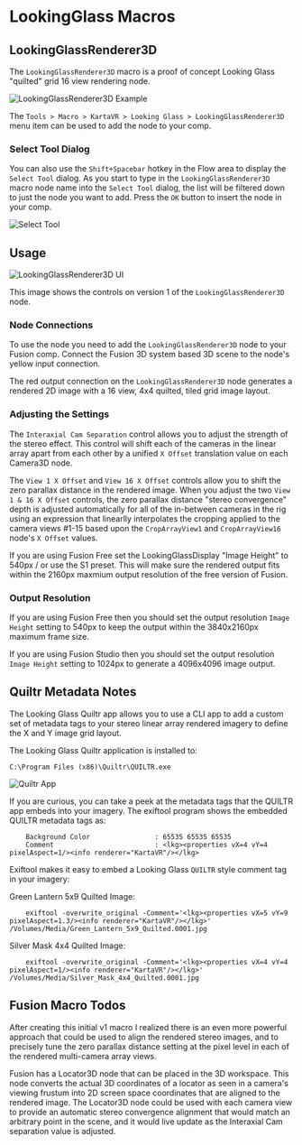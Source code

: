# LookingGlass Macros #

## <a name="LookingGlassRenderer3D">LookingGlassRenderer3D</a> ##

The `LookingGlassRenderer3D` macro is a proof of concept Looking Glass "quilted" grid 16 view rendering node.

![LookingGlassRenderer3D Example](images/LookingGlassRenderer3D-comp-example.png)


The `Tools > Macro > KartaVR > Looking Glass > LookingGlassRenderer3D` menu item can be used to add the node to your comp.

### Select Tool Dialog ###

You can also use the `Shift+Spacebar` hotkey in the Flow area to display the `Select Tool` dialog. As you start to type in the `LookingGlassRenderer3D` macro node name into the `Select Tool` dialog, the list will be filtered down to just the node you want to add. Press the `OK` button to insert the node in your comp.

![Select Tool](images/looking-glass-select-tool-window.png)

## Usage ##

![LookingGlassRenderer3D UI](images/LookingGlassRenderer3D-UI.png)

This image shows the controls on version 1 of the  `LookingGlassRenderer3D` node.

### Node Connections ###

To use the node you need to add the `LookingGlassRenderer3D` node to your Fusion comp. Connect the Fusion 3D system based 3D scene to the node's yellow input connection.

The red output connection on the `LookingGlassRenderer3D` node generates a rendered 2D image with a 16 view, 4x4 quilted, tiled grid image layout.

### Adjusting the Settings ###

The `Interaxial Cam Separation` control allows you to adjust the strength of the stereo effect. This control will shift each of the cameras in the linear array apart from each other by a unified `X Offset` translation value on each Camera3D node.

The `View 1 X Offset` and `View 16 X Offset` controls allow you to shift the zero parallax distance in the rendered image. When you adjust the two `View 1 & 16 X Offset` controls, the zero parallax distance "stereo convergence" depth is adjusted automatically for all of the in-between cameras in the rig using an expression that linearlly interpolates the cropping applied to the camera views #1-15 based upon the `CropArrayView1` and `CropArrayView16` node's `X Offset` values.

If you are using Fusion Free set the LookingGlassDisplay "Image Height" to 540px / or use the S1 preset. This will make sure the rendered output fits within the 2160px maxmium output resolution of the free version of Fusion.

### Output Resolution ###

If you are using Fusion Free then you should set the output resolution `Image Height` setting to 540px to keep the output within the 3840x2160px maximum frame size.

If you are using Fusion Studio then you should set the output resolution `Image Height` setting to 1024px to generate a 4096x4096 image output.


## Quiltr Metadata Notes ##

The Looking Glass Quiltr app allows you to use a CLI app to add a custom set of metadata tags to your stereo linear array rendered imagery to define the X and Y image grid layout.

The Looking Glass Quiltr application is installed to:

`C:\Program Files (x86)\Quiltr\QUILTR.exe`

![Quiltr App](images/quiltr-app.jpg)

If you are curious, you can take a peek at the metadata tags that the QUILTR app embeds into your imagery. The exiftool program shows the embedded QUILTR metadata tags as:

		Background Color                : 65535 65535 65535
		Comment                         : <lkg><properties vX=4 vY=4 pixelAspect=1/><info renderer="KartaVR"/></lkg>

Exiftool makes it easy to embed a Looking Glass `QUILTR` style comment tag in your imagery:

Green Lantern 5x9 Quilted Image:

		exiftool -overwrite_original -Comment='<lkg><properties vX=5 vY=9 pixelAspect=1.3/><info renderer="KartaVR"/></lkg>' /Volumes/Media/Green_Lantern_5x9_Quilted.0001.jpg

Silver Mask 4x4 Quilted Image:

		exiftool -overwrite_original -Comment='<lkg><properties vX=4 vY=4 pixelAspect=1/><info renderer="KartaVR"/></lkg>' /Volumes/Media/Silver_Mask_4x4_Quilted.0001.jpg

## Fusion Macro Todos ##

After creating this initial v1 macro I realized there is an even more powerful approach that could be used to align the rendered stereo images, and to precisely tune the zero parallax distance setting at the pixel level in each of the rendered multi-camera array views.

Fusion has a Locator3D node that can be placed in the 3D workspace. This node converts the actual 3D coordinates of a locator as seen in a camera's viewing frustum into 2D screen space coordinates that are aligned to the rendered image. The Locator3D node could be used with each camera view to provide an automatic stereo convergence alignment that would match an arbitrary point in the scene, and it would live update as the Interaxial Cam separation value is adjusted.

